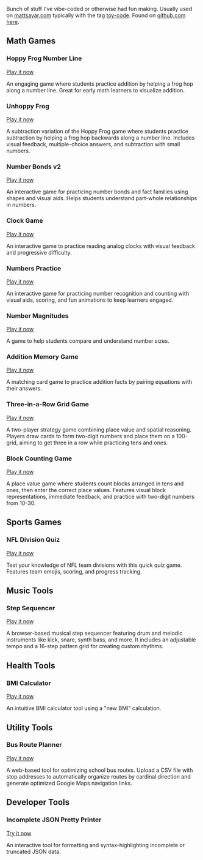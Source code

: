 Bunch of stuff I've vibe-coded or otherwise had fun making. Usually used on [mattsayar.com](https://mattsayar.com) typically with the tag [toy-code](https://mattsayar.com/tags/toy-code/). Found on [github.com here](https://github.com/MattSayar/toy-code).

## Math Games

### Hoppy Frog Number Line
[Play it now](https://code.mattsayar.com/hoppy-frog.html)

An engaging game where students practice addition by helping a frog hop along a number line. Great for early math learners to visualize addition.

### Unhoppy Frog
[Play it now](https://code.mattsayar.com/hoppy-frog-subtraction.html)

A subtraction variation of the Hoppy Frog game where students practice subtraction by helping a frog hop backwards along a number line. Includes visual feedback, multiple-choice answers, and subtraction with small numbers.

### Number Bonds v2
[Play it now](https://code.mattsayar.com/number_bonds_v2.html)

An interactive game for practicing number bonds and fact families using shapes and visual aids. Helps students understand part-whole relationships in numbers.

### Clock Game
[Play it now](https://code.mattsayar.com/clock-game.html)

An interactive game to practice reading analog clocks with visual feedback and progressive difficulty.

### Numbers Practice
[Play it now](https://code.mattsayar.com/numbers-practice.html)

An interactive game for practicing number recognition and counting with visual aids, scoring, and fun animations to keep learners engaged.

### Number Magnitudes
[Play it now](https://code.mattsayar.com/number-magnitudes.html)

A game to help students compare and understand number sizes.

### Addition Memory Game
[Play it now](https://code.mattsayar.com/addition-memory-matching.html)

A matching card game to practice addition facts by pairing equations with their answers.

### Three-in-a-Row Grid Game
[Play it now](https://code.mattsayar.com/grid-game.html)

A two-player strategy game combining place value and spatial reasoning. Players draw cards to form two-digit numbers and place them on a 100-grid, aiming to get three in a row while practicing tens and ones.

### Block Counting Game
[Play it now](https://code.mattsayar.com/block-counting-game.html)

A place value game where students count blocks arranged in tens and ones, then enter the correct place values. Features visual block representations, immediate feedback, and practice with two-digit numbers from 10-30.

## Sports Games

### NFL Division Quiz
[Play it now](https://code.mattsayar.com/nfl-divisions-quiz.html)

Test your knowledge of NFL team divisions with this quick quiz game. Features team emojis, scoring, and progress tracking.

## Music Tools

### Step Sequencer
[Play it now](https://code.mattsayar.com/matts-step-sequencer.html)

A browser-based musical step sequencer featuring drum and melodic instruments like kick, snare, synth bass, and more. It includes an adjustable tempo and a 16-step pattern grid for creating custom rhythms.

## Health Tools

### BMI Calculator
[Play it now](https://code.mattsayar.com/new-bmi-calc.html)

An intuitive BMI calculator tool using a "new BMI" calculation.

## Utility Tools

### Bus Route Planner
[Play it now](https://code.mattsayar.com/bus-route-planner.html)

A web-based tool for optimizing school bus routes. Upload a CSV file with stop addresses to automatically organize routes by cardinal direction and generate optimized Google Maps navigation links.

## Developer Tools

### Incomplete JSON Pretty Printer
[Try it now](https://code.mattsayar.com/partial-json-prettyprint.html)

An interactive tool for formatting and syntax-highlighting incomplete or truncated JSON data.